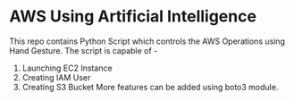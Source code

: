 # AWS Using Artificial Intelligence
This repo contains Python Script which controls the AWS Operations using Hand Gesture.
The script is capable of -
  1. Launching EC2 Instance
  2. Creating IAM User
  3. Creating S3 Bucket
More features can be added using boto3 module.
